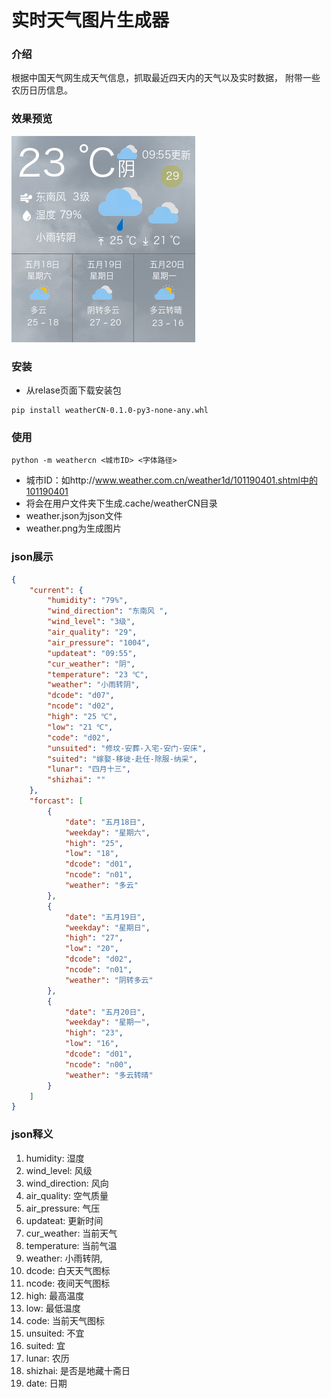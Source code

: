 实时天气图片生成器
================================

### 介绍
根据中国天气网生成天气信息，抓取最近四天内的天气以及实时数据，
附带一些农历日历信息。

### 效果预览
![Alt text](./screenshots/weather.png)

### 安装
* 从relase页面下载安装包

```
pip install weatherCN-0.1.0-py3-none-any.whl
```

### 使用
```
python -m weathercn <城市ID> <字体路径>
```
* 城市ID：如http://www.weather.com.cn/weather1d/101190401.shtml中的101190401
* 将会在用户文件夹下生成.cache/weatherCN目录
* weather.json为json文件
* weather.png为生成图片

### json展示
```json
{
    "current": {
        "humidity": "79%",
        "wind_direction": "东南风 ",
        "wind_level": "3级",
        "air_quality": "29",
        "air_pressure": "1004",
        "updateat": "09:55",
        "cur_weather": "阴",
        "temperature": "23 ℃",
        "weather": "小雨转阴",
        "dcode": "d07",
        "ncode": "d02",
        "high": "25 ℃",
        "low": "21 ℃",
        "code": "d02",
        "unsuited": "修坟-安葬-入宅-安门-安床",
        "suited": "嫁娶-移徙-赴任-除服-纳采",
        "lunar": "四月十三",
        "shizhai": ""
    },
    "forcast": [
        {
            "date": "五月18日",
            "weekday": "星期六",
            "high": "25",
            "low": "18",
            "dcode": "d01",
            "ncode": "n01",
            "weather": "多云"
        },
        {
            "date": "五月19日",
            "weekday": "星期日",
            "high": "27",
            "low": "20",
            "dcode": "d02",
            "ncode": "n01",
            "weather": "阴转多云"
        },
        {
            "date": "五月20日",
            "weekday": "星期一",
            "high": "23",
            "low": "16",
            "dcode": "d01",
            "ncode": "n00",
            "weather": "多云转晴"
        }
    ]
}
```

### json释义
1. humidity: 湿度
2. wind_level: 风级
3. wind_direction: 风向
4. air_quality: 空气质量
5. air_pressure: 气压
6. updateat: 更新时间
7. cur_weather: 当前天气
8. temperature: 当前气温
9. weather: 小雨转阴,
10. dcode: 白天天气图标
11. ncode: 夜间天气图标
12. high: 最高温度
13. low: 最低温度
14. code: 当前天气图标
15. unsuited: 不宜
16. suited: 宜
17. lunar: 农历
18. shizhai: 是否是地藏十斋日
19. date: 日期

